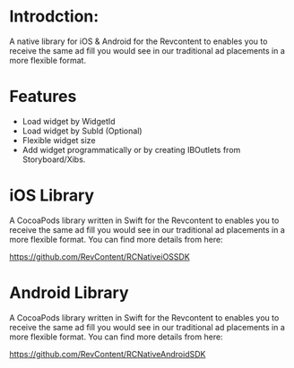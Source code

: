 # Introdction:
A native library for iOS & Android for the Revcontent to enables you to receive the same ad fill you would see in our traditional ad placements in a more flexible format.

# Features
- Load widget by WidgetId
- Load widget by SubId (Optional)
- Flexible widget size
- Add widget programmatically or by creating IBOutlets from Storyboard/Xibs.

# iOS Library

A CocoaPods library written in Swift for the Revcontent to enables you to receive the same ad fill you would see in our traditional ad placements in a more flexible format. You can find more details from here:

https://github.com/RevContent/RCNativeiOSSDK

# Android Library

A CocoaPods library written in Swift for the Revcontent to enables you to receive the same ad fill you would see in our traditional ad placements in a more flexible format. You can find more details from here:

https://github.com/RevContent/RCNativeAndroidSDK





